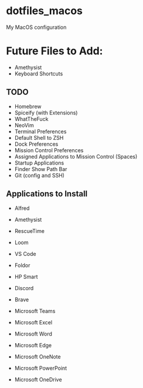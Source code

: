 # dotfiles_macos
My MacOS configuration

# Future Files to Add:
- Amethysist
- Keyboard Shortcuts

## TODO
- Homebrew
- Spiceify (with Extensions)
- WhatTheFuck
- NeoVim
- Terminal Preferences
- Default Shell to ZSH
- Dock Preferences
- Mission Control Preferences
- Assigned Applications to Mission Control (Spaces)
- Startup Applications
- Finder Show Path Bar
- Git (config and SSH)


## Applications to Install
- Alfred
- Amethysist
- RescueTime
- Loom
- VS Code
- Foldor
- HP Smart
- Discord
- Brave

- Microsoft Teams
- Microsoft Excel
- Microsoft Word
- Microsoft Edge
- Microsoft OneNote
- Microsoft PowerPoint
- Microsoft OneDrive
